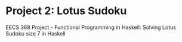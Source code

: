 # Project 2: Lotus Sudoku 

EECS 368 Project - Functional Programming in Haskell: Solving Lotus Sudoku size 7 in Haskell



